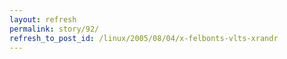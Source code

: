 ```yaml
---
layout: refresh
permalink: story/92/
refresh_to_post_id: /linux/2005/08/04/x-felbonts-vlts-xrandr
---
```

